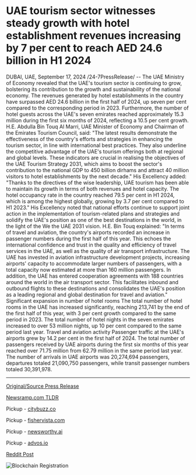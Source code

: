 # UAE tourism sector witnesses steady growth with hotel establishment revenues increasing by 7 per cent to reach AED 24.6 billion in H1 2024

DUBAI, UAE, September 17, 2024 /24-7PressRelease/ -- The UAE Ministry of Economy revealed that the UAE's tourism sector is continuing to grow, bolstering its contribution to the growth and sustainability of the national economy. The revenues generated by hotel establishments in the country have surpassed AED 24.6 billion in the first half of 2024, up seven per cent compared to the corresponding period in 2023. Furthermore, the number of hotel guests across the UAE's seven emirates reached approximately 15.3 million during the first six months of 2024, reflecting a 10.5 per cent growth.  H.E. Abdulla Bin Touq Al Marri, UAE Minister of Economy and Chairman of the Emirates Tourism Council, said: "The latest results demonstrate the effectiveness of the country's efforts and strategies in enhancing the tourism sector, in line with international best practices. They also underline the competitive advantage of the UAE's tourism offerings both at regional and global levels. These indicators are crucial in realising the objectives of the UAE Tourism Strategy 2031, which aims to boost the sector's contribution to the national GDP to 450 billion dirhams and attract 40 million visitors to hotel establishments by the next decade."   His Excellency added: "Thanks to the directives of the wise leadership, UAE tourism has been able to maintain its growth in terms of both revenues and hotel capacity. The hotel occupancy rate in the country reached 79.5 per cent in H1 2024, which is among the highest globally, growing by 3.7 per cent compared to H1 2023." His Excellency noted that national efforts continue to support joint action in the implementation of tourism-related plans and strategies and solidify the UAE's position as one of the best destinations in the world, in the light of the We the UAE 2031 vision.  H.E. Bin Touq explained: "In terms of travel and aviation, the country's airports recorded an increase in passenger numbers during the first half of this year. This echoes the international confidence and trust in the quality and efficiency of travel services in the UAE, as well as the quality of air transport infrastructure. The UAE has invested in aviation infrastructure development projects, increasing airports' capacity to accommodate larger numbers of passengers, with a total capacity now estimated at more than 160 million passengers. In addition, the UAE has entered cooperation agreements with 188 countries around the world in the air transport sector. This facilitates inbound and outbound flights to these destinations and consolidates the UAE's position as a leading regional and global destination for travel and aviation."  Significant expansion in number of hotel rooms The total number of hotel rooms in the UAE has increased significantly, reaching 213,741 by the end of the first half of this year, with 3 per cent growth compared to the same period in 2023. The total number of hotel nights in the seven emirates increased to over 53 million nights, up 10 per cent compared to the same period last year.  Travel and aviation activity Passenger traffic at the UAE's airports grew by 14.2 per cent in the first half of 2024. The total number of passengers received by UAE airports during the first six months of this year reached over 71.75 million from 62.79 million in the same period last year. The number of arrivals in UAE airports was 20,274,694 passengers, departures totaled 21,090,750 passengers, while transit passenger numbers totaled 30,391,978. 

---

[Original/Source Press Release](https://www.24-7pressrelease.com/press-release/514343/uae-tourism-sector-witnesses-steady-growth-with-hotel-establishment-revenues-increasing-by-7-per-cent-to-reach-aed-246-billion-in-h1-2024)
                    

[Newsramp.com TLDR](https://newsramp.com/curated-news/uae-tourism-sector-booms-hotel-revenues-reach-aed-24-6-billion-in-h1-2024/0250d92ea3e6ee80a6803ee670072c79) 


Pickup - [citybuzz.co](https://citybuzz.co/2024/09/17/uae-tourism-sector-experiences-robust-growth-in-first-half-of-2024)

Pickup - [fishervista.com](https://fishervista.com/en/uae-tourism-sector-sees-7-revenue-increase-in-first-half-of-2024/20246880)

Pickup - [newsworthy.ai](https://newsworthy.ai/curated/uae-tourism-sector-booms-with-7-revenue-increase-in-first-half-of-2024/20246880)

Pickup - [advos.io](https://advos.io/en/uae-tourism-sector-sees-7-revenue-growth-in-first-half-of-2024/20246880)
 



[Reddit Post](https://www.reddit.com/r/TravelAndLeisureNews/comments/1fisuqi/uae_tourism_sector_booms_hotel_revenues_reach_aed/) 



![Blockchain Registration](https://cdn.newsramp.app/24-7PressRelease/qrcode/249/17/line8aH2.webp)